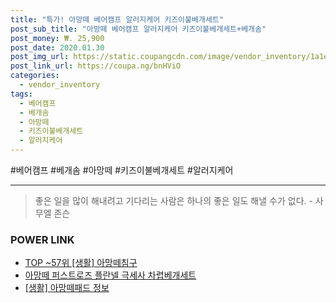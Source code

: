 ```yaml
--- 
title: "특가! 아망떼 베어캠프 알러지케어 키즈이불베개세트" 
post_sub_title: "아망떼 베어캠프 알러지케어 키즈이불베개세트+베개솜" 
post_money: ₩. 25,900 
post_date: 2020.01.30 
post_img_url: https://static.coupangcdn.com/image/vendor_inventory/1a1e/3b5043c90ae7e053e340e516a032c368e070e98bc0037b27393f39dc922c.jpg 
post_link_url: https://coupa.ng/bnHViO 
categories: 
  - vendor_inventory 
tags: 
  - 베어캠프 
  - 베개솜 
  - 아망떼 
  - 키즈이불베개세트 
  - 알러지케어 
--- 
```

  #베어캠프 #베개솜 #아망떼 #키즈이불베개세트 #알러지케어 
<hr> 

> 좋은 일을 많이 해내려고 기다리는 사람은 하나의 좋은 일도 해낼 수가 없다. - 사무엘 존슨 


### POWER LINK

* <a href="https://blog.naver.com/an0733/221786107930" target="_blank"> TOP ~57위 [생활] 아망떼침구</a>
* <a href="https://blog.naver.com/santokki14/221786784417" target="_blank">아망떼 퍼스트로즈 플란넬 극세사 차렵베개세트</a>
* <a href="https://blog.naver.com/santokki14/221775710254" target="_blank"> [생활] 아망떼패드 정보 </a>
